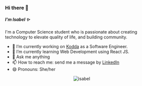 ### Hi there 👋

<!--
**isabelcruz816/isabelcruz816** is a ✨ _special_ ✨ repository because its `README.md` (this file) appears on your GitHub profile.
-->


##### I'm Isabel ✨
I'm a Computer Science student who is passionate about creating technology to elevate quality of life, and building community.

- 🔭 I’m currently working on [Kodda](http://kodda.mx/) as a Software Engineer.
- 🌱 I’m currently learning Web Development using React JS.
- 💬 Ask me anything
- 📫 How to reach me: send me a message by [LinkedIn](https://www.linkedin.com/in/anaisabelcruz/)
- 😄 Pronouns: She/her

<p align="center">
	<img src=https://github-readme-stats.vercel.app/api?username=isabelcruz816&show_icons=true alt=isabel />
</p>
